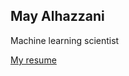 ## May Alhazzani

Machine learning scientist  

[My resume](http://www.mayhz.github.io/Alhazzani_resume.pdf)

